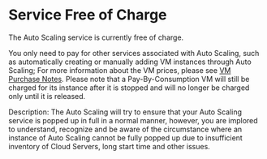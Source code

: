 # **Service Free of Charge**

The Auto Scaling service is currently free of charge.

You only need to pay for other services associated with Auto Scaling, such as automatically creating or manually adding VM instances through Auto Scaling; For more information about the VM prices, please see [VM Purchase Notes](https://docs.jdcloud.com/cn/virtual-machines/price-overview). Please note that a Pay-By-Consumption VM will still be charged for its instance after it is stopped and will no longer be charged only until it is released.

Description: The Auto Scaling will try to ensure that your Auto Scaling service is popped up in full in a normal manner, however, you are implored to understand, recognize and be aware of the circumstance where an instance of Auto Scaling cannot be fully popped up due to insufficient inventory of Cloud Servers, long start time and other issues.
